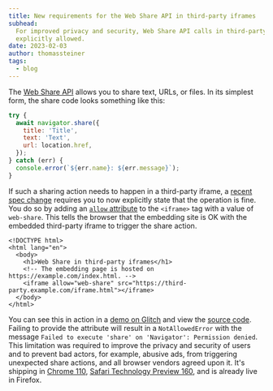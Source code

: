 ```yaml
---
title: New requirements for the Web Share API in third-party iframes
subhead:
  For improved privacy and security, Web Share API calls in third-party iframes now need to be
  explicitly allowed.
date: 2023-02-03
author: thomassteiner
tags:
  - blog
---
```


The [Web Share API](https://developer.mozilla.org/docs/Web/API/Web_Share_API) allows you to share
text, URLs, or files. In its simplest form, the share code looks something like this:

```js
try {
  await navigator.share({
    title: 'Title',
    text: 'Text',
    url: location.href,
  });
} catch (err) {
  console.error(`${err.name}: ${err.message}`);
}
```

If such a sharing action needs to happen in a third-party iframe, a
[recent spec change](https://github.com/w3c/web-share/pull/252) requires you to now explicitly state
that the operation is fine. You do so by adding an
[`allow` attribute](https://developer.mozilla.org/docs/Web/HTML/Element/iframe#attr-allow) to the
`<iframe>` tag with a value of `web-share`. This tells the browser that the embedding site is OK
with the embedded third-party iframe to trigger the share action.

```html/6
<!DOCTYPE html>
<html lang="en">
  <body>
    <h1>Web Share in third-party iframes</h1>
    <!-- The embedding page is hosted on https://example.com/index.html. -->
    <iframe allow="web-share" src="https://third-party.example.com/iframe.html"></iframe>
  </body>
</html>
```

You can see this in action in a [demo on Glitch](https://web-share-in-third-party-iframe.glitch.me/)
and view the
[source code](https://glitch.com/edit/#!/web-share-in-third-party-iframe?path=index.html%3A17%3A44).
Failing to provide the attribute will result in a `NotAllowedError` with the message
`Failed to execute 'share' on 'Navigator': Permission denied`. This limitation was required to
improve the privacy and security of users and to prevent bad actors, for example, abusive ads, from
triggering unexpected share actions, and all browser vendors agreed upon it. It's shipping in
[Chrome 110](https://chromestatus.com/feature/6362499966304256),
[Safari Technology Preview 160](https://webkit.org/blog/13708/allowing-web-share-on-third-party-sites/),
and is already live in Firefox.
